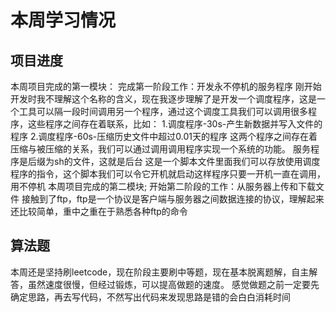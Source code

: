 # 本周学习情况
## 项目进度
本周项目完成的第一模块：
完成第一阶段工作：开发永不停机的服务程序
刚开始开发时我不理解这个名称的含义，现在我逐步理解了是开发一个调度程序，这是一个工具可以隔一段时间调用另一个程序，通过这个调度工具我们可以调用很多程序，这些程序之间存在着联系，比如：
1.调度程序-30s-产生新数据并写入文件的程序
2.调度程序-60s-压缩历史文件中超过0.01天的程序
这两个程序之间存在着压缩与被压缩的关系，我们可以通过调用调用程序实现一个系统的功能。
服务程序是后缀为sh的文件，这就是后台
这是一个脚本文件里面我们可以存放使用调度程序的指令，这个脚本我们可以令它开机就启动这样程序只要一开机一直在调用，用不停机
本周项目完成的第二模块;
开始第二阶段的工作：从服务器上传和下载文件
接触到了ftp，ftp是一个协议是客户端与服务器之间数据连接的协议，理解起来还比较简单，重中之重在于熟悉各种ftp的命令

## 算法题
本周还是坚持刷leetcode，现在阶段主要刷中等题，现在基本脱离题解，自主解答，虽然速度很慢，但经过锻炼，可以提高做题的速度。
感觉做题之前一定要先确定思路，再去写代码，不然写出代码来发现思路是错的会白白消耗时间
